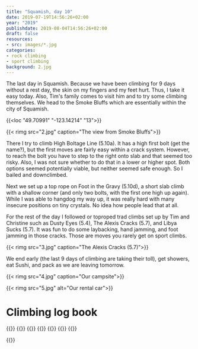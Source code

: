 ```yaml
---
title: "Squamish, day 10"
date: 2019-07-19T14:56:26+02:00
year: "2019"
publishdate: 2019-08-04T14:56:26+02:00
draft: false
resources:
- src: images/*.jpg
categories:
- rock climbing
- sport climbing
background: 2.jpg
---
```


The last day in Squamish. Because we have been climbing for 9 days without
a rest day, the skin on my fingers and my feet hurt. Thus, I take it easy today.
Also, Tim's family comes to visit him and to try some climbing themselves. We
head to the Smoke Bluffs which are essentially within the city of Squamish.

<!--more-->
{{<loc "49.70991" "-123.14214" "13">}}

{{< rimg src="2.jpg" caption="The view from Smoke Bluffs">}}

There I try to climb High Boltage Line (5.10a). It has a high first bolt (get
the name?), but the first moves are fairly easy within a crack system. However, to
reach the bolt you have to step to the right onto slab and that seemed too risky.
Also, I was not sure whether to do that in a lower or higher spot. Both
options seemed potentially viable, but neither seemed safe enough. So I bailed
and downclimbed.

Next we set up a top rope on Foot in the Gravy (5.10d), a short slab climb with
a shallow corner (and only two bolts, with the first one high up again). While
I was able to hangdog my way up, it was really hard with many insecure positions
on tiny crystals. No idea how people lead that at all.

For the rest of the day I followed or toproped trad climbs set up by Tim and
Christine such as Dusty Eyes (5.4), The Alexis Cracks (5.7), and Libya Sucks
(5.7). It was fun to do some laybacking, hand jamming, and foot jamming in those
cracks. Those are moves you rarely get on sport climbs.

{{< rimg src="3.jpg" caption="The Alexis Cracks (5.7)">}}

We end early (the last 9 days of climbing are taking their toll), get showers,
eat Sushi, and pack as we are leaving tomorrow.

{{< rimg src="4.jpg" caption="Our campsite">}}

{{< rimg src="5.jpg" alt="Our rental car">}}


# Climbing log book

{{<climbs>}}
{{<climb name="High Boltage Line" style="bailed" grade="5.10a">}}
{{<climb name="Foot in the Gravy" style="toprope" grade="5.4">}}
{{<climb name="Dusty Eyes" style="toprope" grade="5.7">}}
{{<climb name="The Alexis Cracks" style="toprope" grade="5.7">}}
{{<climb name="Libya Sucks" style="toprope" grade="5.7">}}
{{</climbs>}}

{{<nextday>}}
